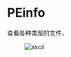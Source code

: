# PEinfo
 查看各种类型的文件，
<figure>
<img src="https://github.com/lrcchina/PEinfo/tree/main/images/ascii.png" alt="ascii">
</figure>
